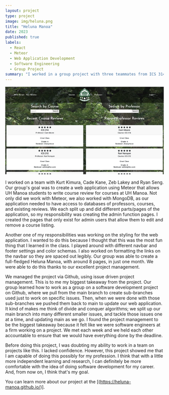 ```yaml
---
layout: project
type: project
image: img/heluna.png
title: "Heluna Manoa"
date: 2023
published: true
labels:
  - React
  - Meteor
  - Web Application Development
  - Software Engineering
  - Group Project
summary: "I worked in a group project with three teammates from ICS 314 to create a web application called Heluna Manoa, which allows students to rate and review courses and professors at UH Manoa."
---
```


<div class="text-center p-4">
  <img width="1000px" src="../img/landing.png" class="img-thumbnail" >
</div>

I worked on a team with Kurt Kimura, Cade Kane, Zeb Lakey and Ryan Seng. Our group's goal was to create a web application using Meteor that allows UH Manoa students to write course review for courses at UH Manoa. Not only did we work with Meteor, we also worked with MongoDB, as our application needed to have access to databases of professors, courses, and existing reviews. We each split up and did different parts/pages of the application, so my responsibility was creating the admin function pages. I created the pages that only exist for admin users that allow them to edit and remove a course listing.

Another one of my responsibilities was working on the styling for the web application. I wanted to do this because I thought that this was the most fun thing that I learned in the class. I played around with different navbar and footer settings and color schemas. I also worked on formatting the links on the navbar so they are spaced out legibly. Our group was able to create a full-fledged Heluna Manoa, with around 8 pages, in just one month. We were able to do this thanks to our excellent project management.

We managed the project via Github, using issue driven project management. This is to me my biggest takeaway from the project. Our group learned how to work as a group on a software development project on Github, where we pull from the main branch to create sub-branches used just to work on specific issues. Then, when we were done with those sub-branches we pushed them back to main to update our web application. It kind of makes me think of divide and conquer algorithms; we split up our main branch into many different smaller issues, and tackle those issues one at a time, and updating main as we go. I found the project management to be the biggest takeaway because it felt like we were software engineers at a firm working on a project. We met each week and we held each other accountable to ensure that we would have everything done by the deadline.

Before doing this project, I was doubting my ability to work in a team on projects like this. I lacked confidence. However, this project showed me that I am capable of doing this possibly for my profession. I think that with a little more independent learning and research, I can definitely be more comfortable with the idea of doing software development for my career. And, from now on, I think that's my goal.

You can learn more about our project at the [(https://heluna-manoa.github.io/)].
